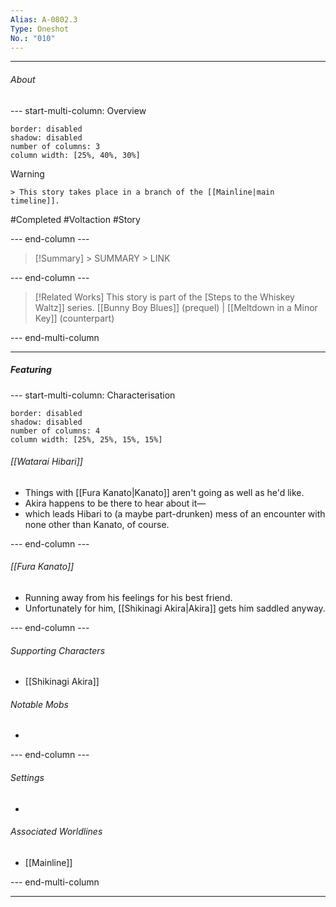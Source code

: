 ```yaml
---
Alias: A-0802.3
Type: Oneshot
No.: "010"
---
```



----
###### About
--- start-multi-column: Overview
```column-settings
border: disabled
shadow: disabled
number of columns: 3
column width: [25%, 40%, 30%]
```

> [!Warning]
    > This story takes place in a branch of the [[Mainline|main timeline]].

#Completed #Voltaction #Story

--- end-column ---

> [!Summary]
    > SUMMARY
    > LINK

--- end-column ---

>[!Related Works]
> This story is part of the [Steps to the Whiskey Waltz]] series.
> [[Bunny Boy Blues]] (prequel) | [[Meltdown in a Minor Key]] (counterpart)

--- end-multi-column


----
##### Featuring

--- start-multi-column: Characterisation
```column-settings 
border: disabled
shadow: disabled
number of columns: 4
column width: [25%, 25%, 15%, 15%]
```

###### [[Watarai Hibari]]
- Things with [[Fura Kanato|Kanato]] aren't going as well as he'd like.
- Akira happens to be there to hear about it—
- which leads Hibari to (a maybe part-drunken) mess of an encounter with none other than Kanato, of course.

--- end-column ---

###### [[Fura Kanato]]
- Running away from his feelings for his best friend.
- Unfortunately for him, [[Shikinagi Akira|Akira]] gets him saddled anyway.

--- end-column ---

###### Supporting Characters
- [[Shikinagi Akira]]

###### Notable Mobs
- 

--- end-column ---

###### Settings
- 

###### Associated Worldlines
- [[Mainline]]

--- end-multi-column 

----



